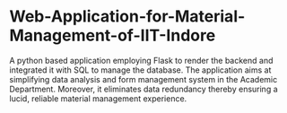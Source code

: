 # Web-Application-for-Material-Management-of-IIT-Indore
A python based application employing Flask to render the backend and integrated it
with SQL to manage the database. The application aims at simplifying data analysis
and form management system in the Academic Department. Moreover, it eliminates
data redundancy thereby ensuring a lucid, reliable material management experience.
